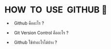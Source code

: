 # HOW  &nbsp;TO  &nbsp;USE  &nbsp;GITHUB 🚀

-  &nbsp; Github คืออะไร ?

-  &nbsp; Git Version Control คืออะไร ?
  
-  &nbsp; Github ใช้ทำอะไรได้บ้าง ?

